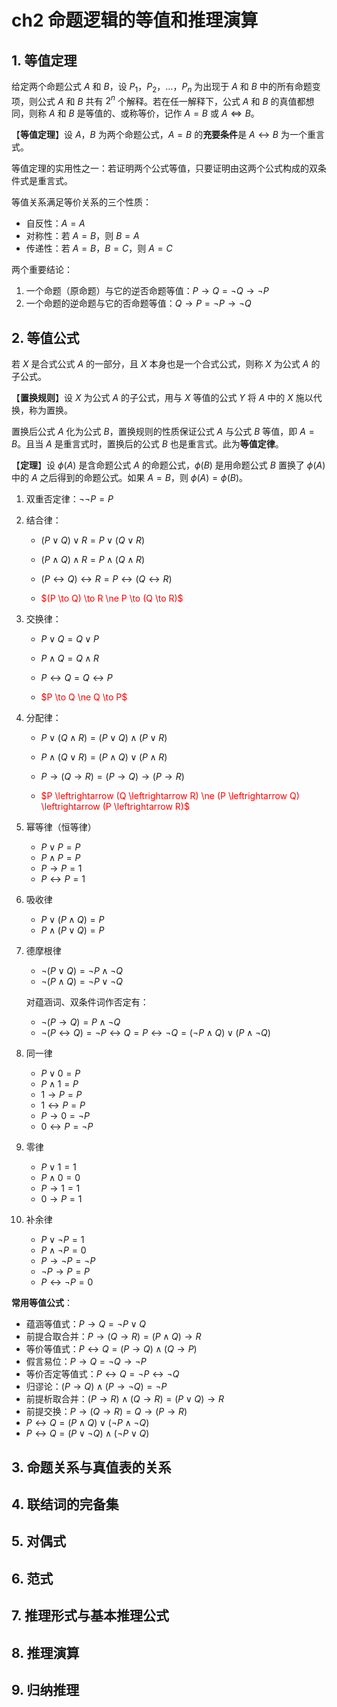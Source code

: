 # ch2 命题逻辑的等值和推理演算

## 1. 等值定理

给定两个命题公式 $A$ 和 $B$，设 $P_1$，$P_2$，$\dots$，$P_n$ 为出现于 $A$ 和 $B$ 中的所有命题变项，则公式 $A$ 和 $B$ 共有 $2^n$ 个解释。若在任一解释下，公式 $A$ 和 $B$ 的真值都想同，则称 $A$ 和 $B$ 是等值的、或称等价，记作 $A = B$ 或 $A \Leftrightarrow B$。

【**等值定理**】设 $A$，$B$ 为两个命题公式，$A = B$ 的**充要条件**是 $A \leftrightarrow B$ 为一个重言式。

等值定理的实用性之一：若证明两个公式等值，只要证明由这两个公式构成的双条件式是重言式。

等值关系满足等价关系的三个性质：

- 自反性：$A = A$
- 对称性：若 $A = B$，则 $B = A$
- 传递性：若 $A = B$，$B = C$，则 $A = C$

两个重要结论：

1. 一个命题（原命题）与它的逆否命题等值：$P\to Q = \lnot Q \to \lnot P$
2. 一个命题的逆命题与它的否命题等值：$Q\to P = \lnot P \to \lnot Q$

## 2. 等值公式

若 $X$ 是合式公式 $A$ 的一部分，且 $X$ 本身也是一个合式公式，则称 $X$ 为公式 $A$ 的子公式。

【**置换规则**】设 $X$ 为公式 $A$ 的子公式，用与 $X$ 等值的公式 $Y$ 将 $A$ 中的 $X$ 施以代换，称为置换。

置换后公式 $A$ 化为公式 $B$，置换规则的性质保证公式 $A$ 与公式 $B$ 等值，即 $A = B$。且当 $A$ 是重言式时，置换后的公式 $B$ 也是重言式。此为**等值定律**。

【**定理**】设 $\phi(A)$ 是含命题公式 $A$ 的命题公式，$\phi(B)$ 是用命题公式 $B$ 置换了 $\phi(A)$ 中的 $A$ 之后得到的命题公式。如果 $A = B$，则 $\phi(A) = \phi(B)$。

1. 双重否定律：$\lnot \lnot P = P$

2. 结合律：

    - $(P \lor Q) \lor R = P \lor (Q \lor R)$

    - $(P \land Q) \land R = P \land (Q \land R)$

    - $(P \leftrightarrow Q) \leftrightarrow R = P \leftrightarrow (Q \leftrightarrow R)$

    - <p style="color: red;">$(P \to Q) \to R \ne P \to (Q \to R)$</p>

3. 交换律：

    - $P \lor Q = Q \lor P$

    - $P \land Q = Q \land R$

    - $P \leftrightarrow Q = Q \leftrightarrow P$

    - <p style="color: red;">$P \to Q \ne Q \to P$</p>

4. 分配律：

    - $P \lor (Q \land R) = (P \lor Q)\land (P \lor R)$

    - $P\land (Q \lor R) = (P \land Q)\lor (P \land R)$

    - $P \to (Q \to R) = (P \to Q) \to (P \to R)$

    - <p style="color: red;">$P \leftrightarrow (Q \leftrightarrow R) \ne (P \leftrightarrow Q) \leftrightarrow (P \leftrightarrow R)$</p>

5. 幂等律（恒等律）

    - $P \lor P = P$
    - $P \land P = P$
    - $P \to P = 1$
    - $P \leftrightarrow P = 1$

6. 吸收律

    - $P \lor (P \land Q) = P$
    - $P \land (P \lor Q) = P$

7. 德摩根律

    - $\lnot (P \lor Q) = \lnot P \land \lnot Q$
    - $\lnot (P \land Q) = \lnot P \lor \lnot Q$

    对蕴涵词、双条件词作否定有：

    - $\lnot (P \to Q) = P \land \lnot Q$
    - $\lnot (P \leftrightarrow Q) = \lnot P \leftrightarrow Q = P \leftrightarrow \lnot Q = (\lnot P \land Q)\lor (P \land \lnot Q)$

8. 同一律

    - $P \lor 0 = P$
    - $P \land 1 = P$
    - $1 \to P = P$
    - $1 \leftrightarrow P = P$
    - $P \to 0 = \lnot P$
    - $0 \leftrightarrow P = \lnot P$

9. 零律

    - $P \lor 1 = 1$
    - $P \land 0 = 0$
    - $P \to 1 = 1$
    - $0 \to P = 1$

10. 补余律

    - $P \lor \lnot P = 1$
    - $P \land \lnot P = 0$
    - $P \to \lnot P = \lnot P$
    - $\lnot P \to P = P$
    - $P \leftrightarrow \lnot P = 0$

**常用等值公式**：

- 蕴涵等值式：$P \to Q = \lnot P \lor Q$
- 前提合取合并：$P \to (Q \to R) = (P \land Q) \to R$
- 等价等值式：$P \leftrightarrow Q = (P \to Q) \land (Q \to P)$
- 假言易位：$P \to Q = \lnot Q \to \lnot P$
- 等价否定等值式：$P \leftrightarrow Q = \lnot P \leftrightarrow \lnot Q$
- 归谬论：$(P \to Q) \land (P \to \lnot Q) = \lnot P$
- 前提析取合并：$(P \to R) \land (Q \to R) = (P \lor Q) \to R$
- 前提交换：$P \to (Q \to R) = Q \to (P \to R)$
- $P \leftrightarrow Q = (P \land Q) \lor (\lnot P \land \lnot Q)$
- $P \leftrightarrow Q = (P \lor \lnot Q) \land (\lnot P \lor Q)$

## 3. 命题关系与真值表的关系



## 4. 联结词的完备集

## 5. 对偶式

## 6. 范式

## 7. 推理形式与基本推理公式

## 8. 推理演算

## 9. 归纳推理